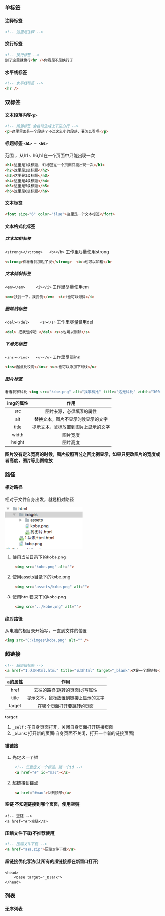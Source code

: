 ### 单标签

#### 注释标签

```html
<!-- 这里是注释 -->
```

#### 换行标签

```html
<!-- 换行标签 -->
到了这里就换行<br />你看是不是换行了
```

#### 水平线标签

```html
<!-- 水平线标签 -->
<hr />
```

### 双标签

#### 文本段落内容`<p>`

```html
<!-- 段落标签 会自动生成上下空白行 -->
<p>这里里面是一个段落？不过这么小的段落，要怎么看呢</p>
```

#### 标题标签 `<h1> ~ <h6>`

范围 ，从h1 ~ h6,h1在一个页面中只能出现一次

```html
<h1>这里是1级标题，H1标签在一个页面只能出现一次</h1>
<h2>这里是2级标题</h2>
<h3>这里是3级标题</h3>
<h4>这里是4级标题</h4>
<h5>这里是5级标题</h5>
<h6>这里是6级标题</h6>
```

#### 文本标签

```html
<font size="6" color="blue">这里是一个文本标签</font>
```

#### 文本格式化标签

##### 文本加粗标签

`<strong></strong>   <b></b>`  工作里尽量使用strong

```html
<strong>你看看我加粗了没</strong>  <b>b也可以加粗</b>
```

##### 文本倾斜标签

`<em></em>     <i></i>`  工作里尽量使用em

```html
<em>扶我一下，我要倒</em>  <i>i也可以倾斜</i>
```

##### 删除线标签

`<del></del>     <s></s>`   工作里尽量使用del

```html
<del> 把我划掉吧 </del> <s>s也可以删除</s>
```

##### 下滑先标签

`<ins></ins>   <u></u>`    工作里尽量ins

```html
<ins>起点比较高</ins> <u>u也可以添加下划线</u>
```

##### 图片标签

```html
看看我家科比 <img src="kobe.png" alt="我家科比" title="这是科比" width="300px" height="200px">
```

| img的属性 | 作用 |
| :---: | :---: |
| src | 图片来源，必须填写的属性 |
| alt | 替换文本，图片不显示时候显示的文字 |
| title | 提示文本，鼠标放置到图片上显示的文字 |
| width | 图片宽度 |
| height | 图片高度 |

**图片没有定义宽高的时候，图片按照百分之百比例显示，如果只更改图片的宽度或者高度，图片等比例缩放**

### 路径

#### 相对路径

相对于文件自身出发，就是相对路径

![](/assets/路径.png)

1. 使用当前目录下的kobe.png

   ```html
    <img src="kobe.png" alt="">
   ```

2. 使用assets目录下的kobe.png

   ```html
    <img src="assets/kobe.png" alt="">
   ```

3. 使用html目录下的kobe.png

   ```html
    <img src="../kobe.png" alt="">
   ```

#### 绝对路径

从电脑的根目录开始写，一直到文件的位置

```html
<img src="C:\imges\kobe.png" alt="" />
```

### 超链接

```html
<!-- 超链接标签 -->
<a href="1.认识Html.html" title="认识html" target="_blank">这是一个超链接</a>
```

| a的属性 | 作用 |
| :---: | :---: |
| href | 去往的路径\(跳转的页面\)必写属性 |
| title | 提示文本，鼠标放置到链接上显示的文字 |
| target | 在哪个页面打开要跳转的页面 |

target:

1. `_self` : 在自身页面打开，关闭自身页面打开链接页面
2. `_blank`: 打开新的页面\(自身页面不关闭，打开一个新的链接页面\)

#### 锚链接

1. 先定义一个锚

   ```html
    <!-- 任意定义一个标签，赋一个id -->
    <a href="#" id="mao"></a>
   ```

2. 超链接到锚点

   ```html
    <a href="#mao">回到顶部</a>
   ```

#### 空链 不知道链接到哪个页面，使用空链

```
<!-- 空链 -->
<a href="#">空链</a>
```

#### 压缩文件下载\(不推荐使用\)

```html
<!-- 压缩文件下载 -->
<a href="aaa.zip">压缩文件下载</a>
```

#### 超链接优化写法\(让所有的超链接都在新窗口打开\)

```
<head>
    <base target="_blank">
</head>
```

### 列表

#### 无序列表




